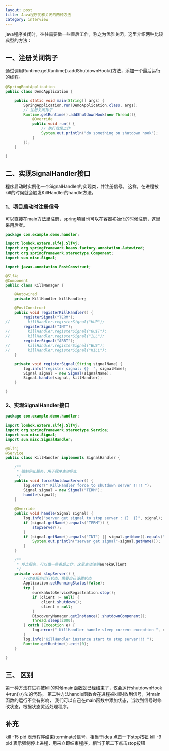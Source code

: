 ```yaml
---
layout: post
title: Java程序优雅关闭的两种方法
category: interview
---
```


java程序关闭时，往往需要做一些善后工作，称之为优雅关闭。这里介绍两种比较典型的方法：

## 一、注册关闭钩子
通过调用Runtime.getRuntime().addShutdownHook()方法，添加一个最后运行的线程。
```java
@SpringBootApplication
public class DemoApplication {

    public static void main(String[] args) {
        SpringApplication.run(DemoApplication.class, args);
        // 注册关闭钩子
        Runtime.getRuntime().addShutdownHook(new Thread(){
            @Override
            public void run() {
                // 执行收尾工作
                System.out.println("do something on shutdown hook");
            }
        });
    }

}
```
## 二、实现SignalHandler接口

程序启动时实例化一个SignalHandler的实现类，并注册信号。
这样，在进程被kill的时候就会触发KillHandler的handle方法。

### 1、项目启动时注册信号
可以直接在main方法里注册，spring项目也可以在容器初始化的时候注册，这里采用后者。
```java
package com.example.demo.handler;

import lombok.extern.slf4j.Slf4j;
import org.springframework.beans.factory.annotation.Autowired;
import org.springframework.stereotype.Component;
import sun.misc.Signal;

import javax.annotation.PostConstruct;

@Slf4j
@Component
public class KillManager {

    @Autowired
    private KillHandler killHandler;

    @PostConstruct
    public void registerKillHandler() {
        registerSignal("TERM");
//        killHandler.registerSignal("HUP");
        registerSignal("INT");
//        killHandler.registerSignal("QUIT");
//        killHandler.registerSignal("ILL");
        registerSignal("ABRT");
//        killHandler.registerSignal("BUS");
//        killHandler.registerSignal("KILL");
    }

    private void registerSignal(String signalName) {
        log.info("register signal: {}  ", signalName);
        Signal signal = new Signal(signalName);
        Signal.handle(signal, killHandler);
    }

}
```
### 2、实现SignalHandler接口

```java
package com.example.demo.handler;

import lombok.extern.slf4j.Slf4j;
import org.springframework.stereotype.Service;
import sun.misc.Signal;
import sun.misc.SignalHandler;

@Slf4j
@Service
public class KillHandler implements SignalHandler {

    /**
     * 强制停止服务，用于程序主动停止
     */
    public void forceShutdownServer() {
        log.error(" KillHandler force to shutdown server !!!! ");
        Signal signal = new Signal("TERM");
        handle(signal);
    }

    @Override
    public void handle(Signal signal) {
        log.info("server get signal to stop server : {}  {}", signal);
        if (signal.getName().equals("TERM")) {
            stopServer();
        }
        if (signal.getName().equals("INT") || signal.getName().equals("HUP")) {
            System.out.println("server get signal"+signal.getName());
        }
    }

    /**
     * 停止服务，可以做一些善后工作，这里主动注销eurekaClient
     */
    private void stopServer() {
        //改变服务运行状态，需要自己设置状态
        Application.setRunningStatus(false);
        try {
            eurekaAutoServiceRegistration.stop();
            if (client != null) {
                client.shutdown();
                client = null;
            }
            DiscoveryManager.getInstance().shutdownComponent();
            Thread.sleep(2000);
        } catch (Exception e) {
            log.error(" KillHandler handle sleep current exception ", e);
        }
        log.info("KillHandler instance start to stop server!!! ");
        Runtime.getRuntime().exit(0);
    }

}
```


## 三、 区别

第一种方法在进程被kill的时候main函数就已经结束了，仅会运行shutdownHook中run()方法的代码。
第二种方法handle函数会在进程被kill时收到信号，对main函数的运行不会有影响，
我们可以自己在main函数中添加状态，当收到信号时修改状态，根据状态灵活处理程序。

## 补充
kill -15 pid 表示程序结束(terminate)信号，相当于idea 点击一下stop按钮
kill -9 pid  表示强制停止进程，用来立即结束程序，相当于第二下点击stop按钮